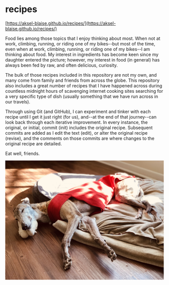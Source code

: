 # recipes

[https://aksel-blaise.github.io/recipes/](https://aksel-blaise.github.io/recipes/)

Food lies among those topics that I enjoy thinking about most. When not at work, climbing, running, or riding one of my bikes--but most of the time, even when at work, climbing, running, or riding one of my bikes--I am thinking about food. My interest in ingredients has become keen since my daughter entered the picture; however, my interest in food (in general) has always been fed by raw, and often delicious, curiosity.

The bulk of those recipes included in this repository are not my own, and many come from family and friends from across the globe. This repository also includes a great number of recipes that I have happened across during countless midnight hours of scavenging internet cooking sites searching for a very specific type of dish (usually something that we have run across in our travels). 

Through using Git (and GitHub), I can experiment and tinker with each recipe until I get it just right (for us), and--at the end of that journey--can look back through each iterative improvement. In every instance, the original, or initial, commit (init) includes the original recipe. Subsequent commits are added as I edit the text (edit), or alter the original recipe (revise), and the comments on those commits are where changes to the original recipe are detailed. 

Eat well, friends.

![Loyal sous chef](./images/true.jpg)
